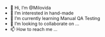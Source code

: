 - 👋 Hi, I’m @Milovida
- 👀 I’m interested in hand-made
- 🌱 I’m currently learning Manual QA Testing
- 💞️ I’m looking to collaborate on ...
- 📫 How to reach me ...

<!---
Milovida/Milovida is a ✨ special ✨ repository because its `README.md` (this file) appears on your GitHub profile.
You can click the Preview link to take a look at your changes.
--->
